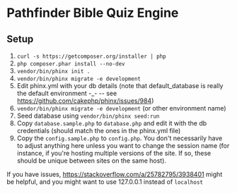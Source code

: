 # Pathfinder Bible Quiz Engine

## Setup

1. `curl -s https://getcomposer.org/installer | php`
2. `php composer.phar install --no-dev`
3. `vendor/bin/phinx init .`
4. `vendor/bin/phinx migrate -e development`
5. Edit phinx.yml with your db details (note that default_database is really the default environment -_- -- see https://github.com/cakephp/phinx/issues/984)
6. `vendor/bin/phinx migrate -e development` (or other environment name)
7. Seed database using `vendor/bin/phinx seed:run`
8. Copy `database.sample.php` to `database.php` and edit it with the db credentials (should match the ones in the phinx.yml file)
9. Copy the `config.sample.php` to `config.php`. You don't necessarily have to adjust anything here unless you want to change the session name (for instance, if you're hosting multiple versions of the site. If so, these should be unique between sites on the same host).

If you have issues, https://stackoverflow.com/a/25782795/3938401 might be helpful, and you might want to use 127.0.0.1 instead of `localhost`
